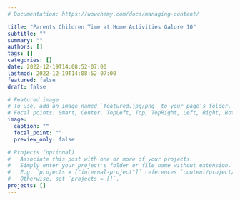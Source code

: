 ```yaml
---
# Documentation: https://wowchemy.com/docs/managing-content/

title: "Parents Children Time at Home Activities Galore 10"
subtitle: ""
summary: ""
authors: []
tags: []
categories: []
date: 2022-12-19T14:08:52-07:00
lastmod: 2022-12-19T14:08:52-07:00
featured: false
draft: false

# Featured image
# To use, add an image named `featured.jpg/png` to your page's folder.
# Focal points: Smart, Center, TopLeft, Top, TopRight, Left, Right, BottomLeft, Bottom, BottomRight.
image:
  caption: ""
  focal_point: ""
  preview_only: false

# Projects (optional).
#   Associate this post with one or more of your projects.
#   Simply enter your project's folder or file name without extension.
#   E.g. `projects = ["internal-project"]` references `content/project/deep-learning/index.md`.
#   Otherwise, set `projects = []`.
projects: []
---
```

